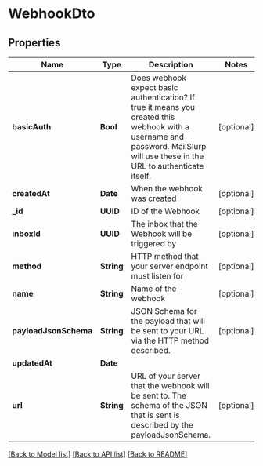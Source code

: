 # WebhookDto

## Properties
Name | Type | Description | Notes
------------ | ------------- | ------------- | -------------
**basicAuth** | **Bool** | Does webhook expect basic authentication? If true it means you created this webhook with a username and password. MailSlurp will use these in the URL to authenticate itself. | [optional] 
**createdAt** | **Date** | When the webhook was created | [optional] 
**_id** | **UUID** | ID of the Webhook | [optional] 
**inboxId** | **UUID** | The inbox that the Webhook will be triggered by | [optional] 
**method** | **String** | HTTP method that your server endpoint must listen for | [optional] 
**name** | **String** | Name of the webhook | [optional] 
**payloadJsonSchema** | **String** | JSON Schema for the payload that will be sent to your URL via the HTTP method described. | [optional] 
**updatedAt** | **Date** |  | 
**url** | **String** | URL of your server that the webhook will be sent to. The schema of the JSON that is sent is described by the payloadJsonSchema. | [optional] 

[[Back to Model list]](../README.md#documentation-for-models) [[Back to API list]](../README.md#documentation-for-api-endpoints) [[Back to README]](../README.md)


